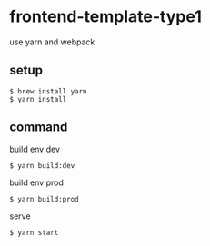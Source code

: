 # frontend-template-type1

use yarn and webpack

## setup

```
$ brew install yarn
$ yarn install
```

## command

build env dev

```
$ yarn build:dev
```

build env prod

```
$ yarn build:prod
```

serve

```
$ yarn start
```
